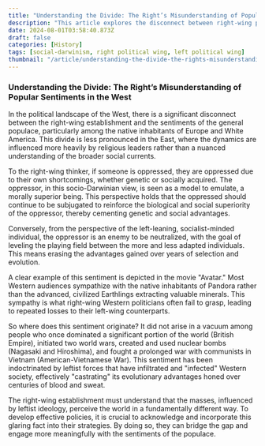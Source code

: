 ```yaml
---
title: "Understanding the Divide: The Right’s Misunderstanding of Popular Sentiments in the West"
description: "This article explores the disconnect between right-wing politicians and the general populace in the West, highlighting how leftist indoctrination has shifted popular sentiment against traditional socio-Darwinian views."
date: 2024-08-01T03:58:40.873Z
draft: false
categories: [History]
tags: [social-darwinism, right political wing, left political wing]
thumbnail: "/article/understanding-the-divide-the-rights-misunderstanding-of-popular-sentiments-in-the-west/thumb.png"
---
```


### Understanding the Divide: The Right’s Misunderstanding of Popular Sentiments in the West

In the political landscape of the West, there is a significant disconnect between the right-wing establishment and the sentiments of the general populace, particularly among the native inhabitants of Europe and White America. This divide is less pronounced in the East, where the dynamics are influenced more heavily by religious leaders rather than a nuanced understanding of the broader social currents.

To the right-wing thinker, if someone is oppressed, they are oppressed due to their own shortcomings, whether genetic or socially acquired. The oppressor, in this socio-Darwinian view, is seen as a model to emulate, a morally superior being. This perspective holds that the oppressed should continue to be subjugated to reinforce the biological and social superiority of the oppressor, thereby cementing genetic and social advantages.

Conversely, from the perspective of the left-leaning, socialist-minded individual, the oppressor is an enemy to be neutralized, with the goal of leveling the playing field between the more and less adapted individuals. This means erasing the advantages gained over years of selection and evolution.

A clear example of this sentiment is depicted in the movie "Avatar." Most Western audiences sympathize with the native inhabitants of Pandora rather than the advanced, civilized Earthlings extracting valuable minerals. This sympathy is what right-wing Western politicians often fail to grasp, leading to repeated losses to their left-wing counterparts.

So where does this sentiment originate? It did not arise in a vacuum among people who once dominated a significant portion of the world (British Empire), initiated two world wars, created and used nuclear bombs (Nagasaki and Hiroshima), and fought a prolonged war with communists in Vietnam (American-Vietnamese War). This sentiment has been indoctrinated by leftist forces that have infiltrated and "infected" Western society, effectively "castrating" its evolutionary advantages honed over centuries of blood and sweat.

The right-wing establishment must understand that the masses, influenced by leftist ideology, perceive the world in a fundamentally different way. To develop effective policies, it is crucial to acknowledge and incorporate this glaring fact into their strategies. By doing so, they can bridge the gap and engage more meaningfully with the sentiments of the populace.